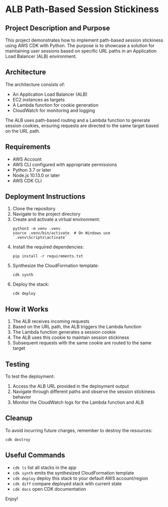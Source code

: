 
# ALB Path-Based Session Stickiness

## Project Description and Purpose

This project demonstrates how to implement path-based session stickiness using AWS CDK with Python. The purpose is to showcase a solution for maintaining user sessions based on specific URL paths in an Application Load Balancer (ALB) environment.

## Architecture

The architecture consists of:
- An Application Load Balancer (ALB)
- EC2 instances as targets
- A Lambda function for cookie generation
- CloudWatch for monitoring and logging

The ALB uses path-based routing and a Lambda function to generate session cookies, ensuring requests are directed to the same target based on the URL path.

## Requirements

- AWS Account
- AWS CLI configured with appropriate permissions
- Python 3.7 or later
- Node.js 10.13.0 or later
- AWS CDK CLI

## Deployment Instructions

1. Clone the repository
2. Navigate to the project directory
3. Create and activate a virtual environment:
   ```
   python3 -m venv .venv
   source .venv/bin/activate  # On Windows use `.venv\Scripts\activate`
   ```
4. Install the required dependencies:
   ```
   pip install -r requirements.txt
   ```
5. Synthesize the CloudFormation template:
   ```
   cdk synth
   ```
6. Deploy the stack:
   ```
   cdk deploy
   ```

## How it Works

1. The ALB receives incoming requests
2. Based on the URL path, the ALB triggers the Lambda function
3. The Lambda function generates a session cookie
4. The ALB uses this cookie to maintain session stickiness
5. Subsequent requests with the same cookie are routed to the same target

## Testing

To test the deployment:
1. Access the ALB URL provided in the deployment output
2. Navigate through different paths and observe the session stickiness behavior
3. Monitor the CloudWatch logs for the Lambda function and ALB

## Cleanup

To avoid incurring future charges, remember to destroy the resources:

```
cdk destroy
```

## Useful Commands

 * `cdk ls`          list all stacks in the app
 * `cdk synth`       emits the synthesized CloudFormation template
 * `cdk deploy`      deploy this stack to your default AWS account/region
 * `cdk diff`        compare deployed stack with current state
 * `cdk docs`        open CDK documentation

Enjoy!
